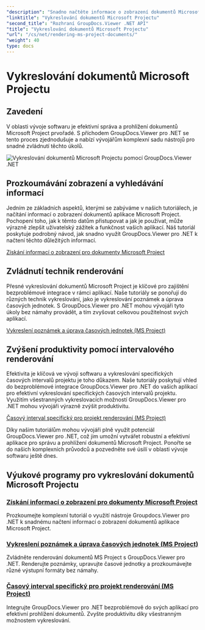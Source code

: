 ```yaml
---
"description": "Snadno načtěte informace o zobrazení dokumentů Microsoft Projectu pomocí nástroje GroupDocs.Viewer pro .NET. Zvyšte produktivitu díky všestranným možnostem vykreslování."
"linktitle": "Vykreslování dokumentů Microsoft Projectu"
"second_title": "Rozhraní GroupDocs.Viewer .NET API"
"title": "Vykreslování dokumentů Microsoft Projectu"
"url": "/cs/net/rendering-ms-project-documents/"
"weight": 40
type: docs
---
```

# Vykreslování dokumentů Microsoft Projectu

## Zavedení

V oblasti vývoje softwaru je efektivní správa a prohlížení dokumentů Microsoft Project prvořadé. S příchodem GroupDocs.Viewer pro .NET se tento proces zjednodušuje a nabízí vývojářům komplexní sadu nástrojů pro snadné zvládnutí těchto úkolů.

![Vykreslování dokumentů Microsoft Projectu pomocí GroupDocs.Viewer .NET](/viewer/rendering-microsoft-project-documents/image.png)

## Prozkoumávání zobrazení a vyhledávání informací
Jedním ze základních aspektů, kterými se zabýváme v našich tutoriálech, je načítání informací o zobrazení dokumentů aplikace Microsoft Project. Pochopení toho, jak k těmto datům přistupovat a jak je používat, může výrazně zlepšit uživatelský zážitek a funkčnost vašich aplikací. Náš tutoriál poskytuje podrobný návod, jak snadno využít GroupDocs.Viewer pro .NET k načtení těchto důležitých informací.

[Získání informací o zobrazení pro dokumenty Microsoft Project](./get-view-info-ms-project/)

## Zvládnutí technik renderování
Přesné vykreslování dokumentů Microsoft Project je klíčové pro zajištění bezproblémové integrace v rámci aplikací. Naše tutoriály se ponořují do různých technik vykreslování, jako je vykreslování poznámek a úprava časových jednotek. S GroupDocs.Viewer pro .NET mohou vývojáři tyto úkoly bez námahy provádět, a tím zvyšovat celkovou použitelnost svých aplikací.

[Vykreslení poznámek a úprava časových jednotek (MS Project)](./render-notes-and-adjust-time-ms-project/)

## Zvýšení produktivity pomocí intervalového renderování
Efektivita je klíčová ve vývoji softwaru a vykreslování specifických časových intervalů projektu je toho důkazem. Naše tutoriály poskytují vhled do bezproblémové integrace GroupDocs.Viewer pro .NET do vašich aplikací pro efektivní vykreslování specifických časových intervalů projektu. Využitím všestranných vykreslovacích možností GroupDocs.Viewer pro .NET mohou vývojáři výrazně zvýšit produktivitu.

[Časový interval specifický pro projekt renderování (MS Project)](./render-project-time-interval-ms-project/)

Díky našim tutoriálům mohou vývojáři plně využít potenciál GroupDocs.Viewer pro .NET, což jim umožní vytvářet robustní a efektivní aplikace pro správu a prohlížení dokumentů Microsoft Project. Ponořte se do našich komplexních průvodců a pozvedněte své úsilí v oblasti vývoje softwaru ještě dnes.
## Výukové programy pro vykreslování dokumentů Microsoft Projectu
### [Získání informací o zobrazení pro dokumenty Microsoft Project](./get-view-info-ms-project/)
Prozkoumejte komplexní tutoriál o využití nástroje Groupdocs.Viewer pro .NET k snadnému načtení informací o zobrazení dokumentů aplikace Microsoft Project.
### [Vykreslení poznámek a úprava časových jednotek (MS Project)](./render-notes-and-adjust-time-ms-project/)
Zvládněte renderování dokumentů MS Project s GroupDocs.Viewer pro .NET. Renderujte poznámky, upravujte časové jednotky a prozkoumávejte různé výstupní formáty bez námahy.
### [Časový interval specifický pro projekt renderování (MS Project)](./render-project-time-interval-ms-project/)
Integrujte GroupDocs.Viewer pro .NET bezproblémově do svých aplikací pro efektivní prohlížení dokumentů. Zvyšte produktivitu díky všestranným možnostem vykreslování.